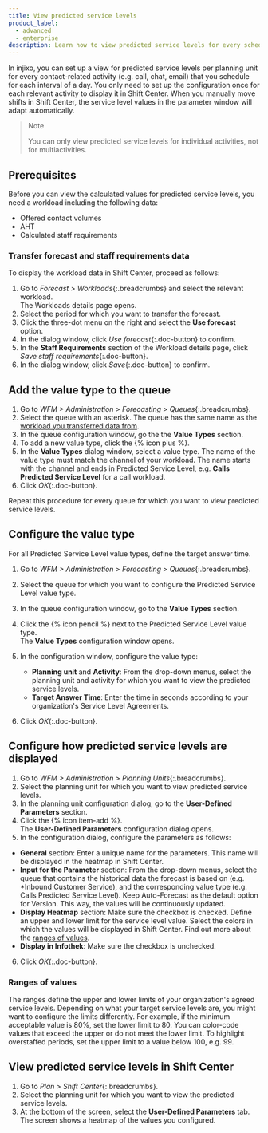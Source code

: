 ```yaml
---
title: View predicted service levels
product_label:
  - advanced
  - enterprise
description: Learn how to view predicted service levels for every scheduled activity in injixo.
---
```


In injixo, you can set up a view for predicted service levels per planning unit for every contact-related activity (e.g. call, chat, email) that you schedule for each interval of a day.
You only need to set up the configuration once for each relevant activity to display it in Shift Center. When you manually move shifts in Shift Center, the service level values in the parameter window will adapt automatically.

> Note
>
> You can only view predicted service levels for individual activities, not for multiactivities.

## Prerequisites

Before you can view the calculated values for predicted service levels, you need a workload including the following data:

- Offered contact volumes
- AHT
- Calculated staff requirements

### Transfer forecast and staff requirements data

To display the workload data in Shift Center, proceed as follows:

1. Go to _Forecast > Workloads_{:.breadcrumbs} and select the relevant workload.<br>The Workloads details page opens.
2. Select the period for which you want to transfer the forecast.
3. Click the three-dot menu on the right and select the **Use forecast** option.
4. In the dialog window, click _Use forecast_{:.doc-button} to confirm.
5. In the **Staff Requirements** section of the Workload details page, click _Save staff requirements_{:.doc-button}.
6. In the dialog window, click _Save_{:.doc-button} to confirm.

## Add the value type to the queue

1. Go to _WFM > Administration > Forecasting > Queues_{:.breadcrumbs}.
2. Select the queue with an asterisk. The queue has the same name as the [workload you transferred data from](#transfer-forecast-and-staff-requirements-data).
3. In the queue configuration window, go the the **Value Types** section.
4. To add a new value type, click the {% icon plus %}.
5. In the **Value Types** dialog window, select a value type. The name of the value type must match the channel of your workload. The name starts with the channel and ends in Predicted Service Level, e.g. **Calls Predicted Service Level** for a call workload.
6. Click _OK_{:.doc-button}.

Repeat this procedure for every queue for which you want to view predicted service levels.

## Configure the value type

For all Predicted Service Level value types, define the target answer time.

1. Go to _WFM > Administration > Forecasting > Queues_{:.breadcrumbs}.
2. Select the queue for which you want to configure the Predicted Service Level value type.
3. In the queue configuration window, go to the **Value Types** section.
4. Click the {% icon pencil %} next to the Predicted Service Level value type.<br>The **Value Types** configuration window opens.
5. In the configuration window, configure the value type:

   - **Planning unit** and **Activity**: From the drop-down menus, select the planning unit and activity for which you want to view the predicted service levels.
   - **Target Answer Time**: Enter the time in seconds according to your organization's Service Level Agreements.

6. Click _OK_{:.doc-button}.

## Configure how predicted service levels are displayed

1. Go to _WFM > Administration > Planning Units_{:.breadcrumbs}.
2. Select the planning unit for which you want to view predicted service levels.
3. In the planning unit configuration dialog, go to the **User-Defined Parameters** section.
4. Click the {% icon item-add %}.<br>The **User-Defined Parameters** configuration dialog opens.
5. In the configuration dialog, configure the parameters as follows:

- **General** section: Enter a unique name for the parameters. This name will be displayed in the heatmap in Shift Center.
- **Input for the Parameter** section: From the drop-down menus, select the queue that contains the historical data the forecast is based on (e.g. \*Inbound Customer Service), and the corresponding value type (e.g. Calls Predicted Service Level). Keep Auto-Forecast as the default option for Version. This way, the values will be continuously updated.
- **Display Heatmap** section: Make sure the checkbox is checked. Define an upper and lower limit for the service level value. Select the colors in which the values will be displayed in Shift Center. Find out more about the [ranges of values](#ranges-of-values).
- **Display in Infothek**: Make sure the checkbox is unchecked.

6. Click _OK_{:.doc-button}.

### Ranges of values

The ranges define the upper and lower limits of your organization's agreed service levels. Depending on what your target service levels are, you might want to configure the limits differently. For example, if the minimum acceptable value is 80%, set the lower limit to 80.
You can color-code values that exceed the upper or do not meet the lower limit. To highlight overstaffed periods, set the upper limit to a value below 100, e.g. 99.

## View predicted service levels in Shift Center

1. Go to _Plan > Shift Center_{:.breadcrumbs}.
2. Select the planning unit for which you want to view the predicted service levels.
3. At the bottom of the screen, select the **User-Defined Parameters** tab.  
   The screen shows a heatmap of the values you configured.
